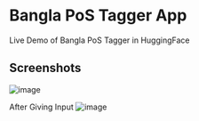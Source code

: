 # Bangla PoS Tagger App
Live Demo of Bangla PoS Tagger in HuggingFace

## Screenshots
![image](https://user-images.githubusercontent.com/47440165/185744283-820e47ad-ef18-4ec1-a04d-befab2293976.png)

After Giving Input
![image](https://user-images.githubusercontent.com/47440165/185744348-47e4d3a2-b871-4fec-b29b-7a8d7ea7b456.png)
